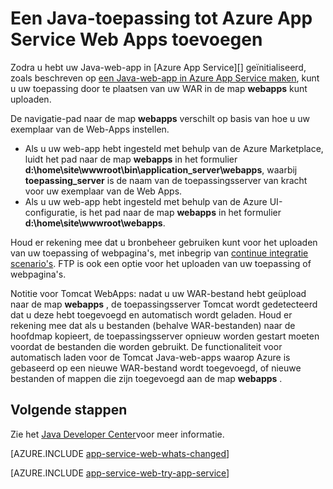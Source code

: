 <properties 
    pageTitle="Een Java-toepassing tot Azure App Service Web Apps toevoegen" 
    description="Deze zelfstudie ziet u hoe u een pagina of de toepassing op uw exemplaar van Azure App Service Web Apps die al is geconfigureerd voor gebruik van Java toevoegen." 
    services="app-service\web" 
    documentationCenter="java" 
    authors="rmcmurray" 
    manager="wpickett" 
    editor=""/>

<tags 
    ms.service="app-service-web" 
    ms.workload="web" 
    ms.tgt_pltfrm="na" 
    ms.devlang="Java" 
    ms.topic="article" 
    ms.date="08/11/2016" 
    ms.author="robmcm"/>

# <a name="add-a-java-application-to-azure-app-service-web-apps"></a>Een Java-toepassing tot Azure App Service Web Apps toevoegen

Zodra u hebt uw Java-web-app in [Azure App Service][] geïnitialiseerd, zoals beschreven op [een Java-web-app in Azure App Service maken](web-sites-java-get-started.md), kunt u uw toepassing door te plaatsen van uw WAR in de map **webapps** kunt uploaden.

De navigatie-pad naar de map **webapps** verschilt op basis van hoe u uw exemplaar van de Web-Apps instellen.

- Als u uw web-app hebt ingesteld met behulp van de Azure Marketplace, luidt het pad naar de map **webapps** in het formulier **d:\home\site\wwwroot\bin\application\_server\webapps**, waarbij **toepassing\_server** is de naam van de toepassingsserver van kracht voor uw exemplaar van de Web Apps. 
- Als u uw web-app hebt ingesteld met behulp van de Azure UI-configuratie, is het pad naar de map **webapps** in het formulier **d:\home\site\wwwroot\webapps**. 

Houd er rekening mee dat u bronbeheer gebruiken kunt voor het uploaden van uw toepassing of webpagina's, met inbegrip van [continue integratie scenario's](app-service-continuous-deployment.md). FTP is ook een optie voor het uploaden van uw toepassing of webpagina's.

Notitie voor Tomcat WebApps: nadat u uw WAR-bestand hebt geüpload naar de map **webapps** , de toepassingsserver Tomcat wordt gedetecteerd dat u deze hebt toegevoegd en automatisch wordt geladen. Houd er rekening mee dat als u bestanden (behalve WAR-bestanden) naar de hoofdmap kopieert, de toepassingsserver opnieuw worden gestart moeten voordat de bestanden die worden gebruikt. De functionaliteit voor automatisch laden voor de Tomcat Java-web-apps waarop Azure is gebaseerd op een nieuwe WAR-bestand wordt toegevoegd, of nieuwe bestanden of mappen die zijn toegevoegd aan de map **webapps** . 

## <a name="next-steps"></a>Volgende stappen

Zie het [Java Developer Center](/develop/java/)voor meer informatie.

[AZURE.INCLUDE [app-service-web-whats-changed](../../includes/app-service-web-whats-changed.md)]

[AZURE.INCLUDE [app-service-web-try-app-service](../../includes/app-service-web-try-app-service.md)]

<!-- External Links -->
[Azure App-Service]: http://go.microsoft.com/fwlink/?LinkId=529714
